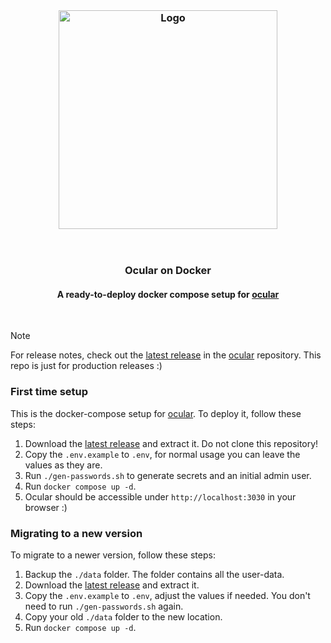 <br/>

<h3 align="center">
    <img src="https://github.com/simonwep/openvpn-pihole/assets/30767528/a965ecf1-696e-46ea-85ad-87ce4bdb8791" alt="Logo" width="350">
</h3>

<br/>

<div align="center">
  <h3>Ocular on Docker</h3>
  <h4>A ready-to-deploy docker compose setup for <a href="https://github.com/simonwep/ocular">ocular</a></h4>
</div>

<br/>

> [!NOTE]  
> For release notes, check out the [latest release](https://github.com/simonwep/ocular/releases/latest) in the [ocular](https://github.com/simonwep/ocular) repository.
> This repo is just for production releases :)

### First time setup

This is the docker-compose setup for [ocular](https://github.com/simonwep/ocular).
To deploy it, follow these steps:

1. Download the [latest release](https://github.com/simonwep/ocular-docker/releases/latest) and extract it. Do not clone this repository!
2. Copy the `.env.example` to `.env`, for normal usage you can leave the values as they are.
3. Run `./gen-passwords.sh` to generate secrets and an initial admin user.
4. Run `docker compose up -d`.
5. Ocular should be accessible under `http://localhost:3030` in your browser :)

### Migrating to a new version

To migrate to a newer version, follow these steps:

1. Backup the `./data` folder. The folder contains all the user-data.
2. Download the [latest release](https://github.com/simonwep/ocular-docker/releases/latest) and extract it.
3. Copy the `.env.example` to `.env`, adjust the values if needed. You don't need to run `./gen-passwords.sh` again.
4. Copy your old `./data` folder to the new location.
5. Run `docker compose up -d`.
